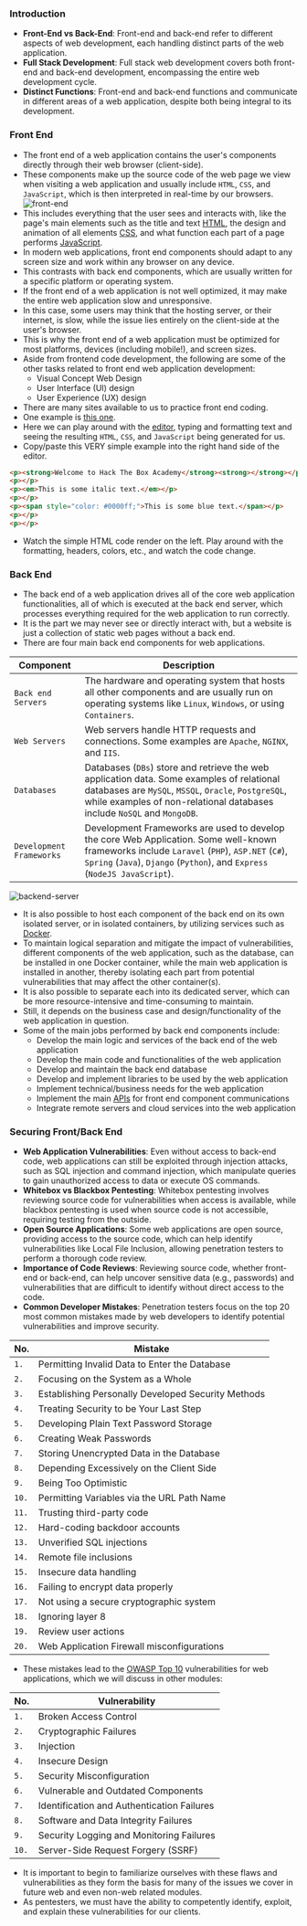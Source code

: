 ### Introduction
- **Front-End vs Back-End**: Front-end and back-end refer to different aspects of web development, each handling distinct parts of the web application.
- **Full Stack Development**: Full stack web development covers both front-end and back-end development, encompassing the entire web development cycle.
- **Distinct Functions**: Front-end and back-end functions and communicate in different areas of a web application, despite both being integral to its development.


### Front End
- The front end of a web application contains the user's components directly through their web browser (client-side). 
- These components make up the source code of the web page we view when visiting a web application and usually include `HTML`, `CSS`, and `JavaScript`, which is then interpreted in real-time by our browsers.
![front-end](https://academy.hackthebox.com/storage/modules/75/frontend-components.jpg)
- This includes everything that the user sees and interacts with, like the page's main elements such as the title and text [HTML](https://www.w3schools.com/html/html_intro.asp), the design and animation of all elements [CSS](https://www.w3schools.com/css/css_intro.asp), and what function each part of a page performs [JavaScript](https://www.w3schools.com/js/js_intro.asp).
- In modern web applications, front end components should adapt to any screen size and work within any browser on any device.
- This contrasts with back end components, which are usually written for a specific platform or operating system. 
- If the front end of a web application is not well optimized, it may make the entire web application slow and unresponsive. 
- In this case, some users may think that the hosting server, or their internet, is slow, while the issue lies entirely on the client-side at the user's browser. 
- This is why the front end of a web application must be optimized for most platforms, devices (including mobile!), and screen sizes.
- Aside from frontend code development, the following are some of the other tasks related to front end web application development:
	- Visual Concept Web Design
	- User Interface (UI) design
	- User Experience (UX) design
- There are many sites available to us to practice front end coding. 
- One example is [this one](https://html-css-js.com/). 
- Here we can play around with the [editor](https://htmlg.com/html-editor/), typing and formatting text and seeing the resulting `HTML`, `CSS`, and `JavaScript` being generated for us. 
- Copy/paste this VERY simple example into the right hand side of the editor.
```html
<p><strong>Welcome to Hack The Box Academy</strong><strong></strong></p>
<p></p>
<p><em>This is some italic text.</em></p>
<p></p>
<p><span style="color: #0000ff;">This is some blue text.</span></p>
<p></p>
<p></p>
```
- Watch the simple HTML code render on the left. Play around with the formatting, headers, colors, etc., and watch the code change.



### Back End
- The back end of a web application drives all of the core web application functionalities, all of which is executed at the back end server, which processes everything required for the web application to run correctly.
- It is the part we may never see or directly interact with, but a website is just a collection of static web pages without a back end.
- There are four main back end components for web applications.

| **Component** | **Description** |
| --- | --- |
| `Back end Servers` | The hardware and operating system that hosts all other components and are usually run on operating systems like `Linux`, `Windows`, or using `Containers`. |
| `Web Servers` | Web servers handle HTTP requests and connections. Some examples are `Apache`, `NGINX`, and `IIS`. |
| `Databases` | Databases (`DBs`) store and retrieve the web application data. Some examples of relational databases are `MySQL`, `MSSQL`, `Oracle`, `PostgreSQL`, while examples of non-relational databases include `NoSQL` and `MongoDB`. |
| `Development Frameworks` | Development Frameworks are used to develop the core Web Application. Some well-known frameworks include `Laravel` (`PHP`), `ASP.NET` (`C#`), `Spring` (`Java`), `Django` (`Python`), and `Express` (`NodeJS JavaScript`). |

![backend-server](https://academy.hackthebox.com/storage/modules/75/backend-server.jpg)
- It is also possible to host each component of the back end on its own isolated server, or in isolated containers, by utilizing services such as [Docker](https://www.docker.com/). 
- To maintain logical separation and mitigate the impact of vulnerabilities, different components of the web application, such as the database, can be installed in one Docker container, while the main web application is installed in another, thereby isolating each part from potential vulnerabilities that may affect the other container(s). 
- It is also possible to separate each into its dedicated server, which can be more resource-intensive and time-consuming to maintain. 
- Still, it depends on the business case and design/functionality of the web application in question.
- Some of the main jobs performed by back end components include:
	- Develop the main logic and services of the back end of the web application
	- Develop the main code and functionalities of the web application
	- Develop and maintain the back end database
	- Develop and implement libraries to be used by the web application
	- Implement technical/business needs for the web application
	- Implement the main [APIs](https://en.wikipedia.org/wiki/API) for front end component communications
	- Integrate remote servers and cloud services into the web application



### Securing Front/Back End
- **Web Application Vulnerabilities**: Even without access to back-end code, web applications can still be exploited through injection attacks, such as SQL injection and command injection, which manipulate queries to gain unauthorized access to data or execute OS commands.
- **Whitebox vs Blackbox Pentesting**: Whitebox pentesting involves reviewing source code for vulnerabilities when access is available, while blackbox pentesting is used when source code is not accessible, requiring testing from the outside.
- **Open Source Applications**: Some web applications are open source, providing access to the source code, which can help identify vulnerabilities like Local File Inclusion, allowing penetration testers to perform a thorough code review.
- **Importance of Code Reviews**: Reviewing source code, whether front-end or back-end, can help uncover sensitive data (e.g., passwords) and vulnerabilities that are difficult to identify without direct access to the code.
- **Common Developer Mistakes**: Penetration testers focus on the top 20 most common mistakes made by web developers to identify potential vulnerabilities and improve security.

| **No.** | **Mistake** |
| --- | --- |
| `1.` | Permitting Invalid Data to Enter the Database |
| `2.` | Focusing on the System as a Whole |
| `3.` | Establishing Personally Developed Security Methods |
| `4.` | Treating Security to be Your Last Step |
| `5.` | Developing Plain Text Password Storage |
| `6.` | Creating Weak Passwords |
| `7.` | Storing Unencrypted Data in the Database |
| `8.` | Depending Excessively on the Client Side |
| `9.` | Being Too Optimistic |
| `10.` | Permitting Variables via the URL Path Name |
| `11.` | Trusting third-party code |
| `12.` | Hard-coding backdoor accounts |
| `13.` | Unverified SQL injections |
| `14.` | Remote file inclusions |
| `15.` | Insecure data handling |
| `16.` | Failing to encrypt data properly |
| `17.` | Not using a secure cryptographic system |
| `18.` | Ignoring layer 8 |
| `19.` | Review user actions |
| `20.` | Web Application Firewall misconfigurations |

- These mistakes lead to the [OWASP Top 10](https://owasp.org/www-project-top-ten/) vulnerabilities for web applications, which we will discuss in other modules:

| **No.** | **Vulnerability** |
| --- | --- |
| `1.` | Broken Access Control |
| `2.` | Cryptographic Failures |
| `3.` | Injection |
| `4.` | Insecure Design |
| `5.` | Security Misconfiguration |
| `6.` | Vulnerable and Outdated Components |
| `7.` | Identification and Authentication Failures |
| `8.` | Software and Data Integrity Failures |
| `9.` | Security Logging and Monitoring Failures |
| `10.` | Server-Side Request Forgery (SSRF) |

- It is important to begin to familiarize ourselves with these flaws and vulnerabilities as they form the basis for many of the issues we cover in future web and even non-web related modules. 
- As pentesters, we must have the ability to competently identify, exploit, and explain these vulnerabilities for our clients.